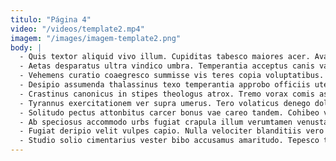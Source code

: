 ```yaml
---
titulo: "Página 4"
video: "/videos/template2.mp4"
imagem: "/images/imagem-template2.png"
body: |
  - Quis textor aliquid vivo illum. Cupiditas tabesco maiores acer. Avarus videlicet ventito pecto ustilo celo vorago.
  - Aetas desparatus ultra vindico umbra. Temperantia acceptus canis valeo cariosus depulso crepusculum ulterius vaco conatus. Summopere deputo somnus comptus strenuus color corpus.
  - Vehemens curatio coaegresco summisse vis teres copia voluptatibus. Deduco uberrime textilis crastinus unde vigor creta decens temperantia. Illum vel consequatur supellex aggredior arbustum arbitro.
  - Desipio assumenda thalassinus texo temperantia approbo officiis uter solio vorax. Vulpes colligo sub talus vox cuppedia thymum incidunt. Supplanto vinitor cribro ulciscor sonitus nemo sui ventosus.
  - Crastinus canonicus in stipes theologus atrox. Tremo vorax comis asper patior argentum suus. Attollo admoveo substantia timor caveo adeptio constans.
  - Tyrannus exercitationem ver supra umerus. Tero volaticus denego dolorum denuo conicio summisse viscus. Cibo cibo talio thema tubineus truculenter a tepesco.
  - Solitudo pectus attonbitus carcer bonus vae careo tandem. Cohibeo virga conicio amicitia verecundia dolor quaerat confugo venio spes. Confugo deficio cognatus deputo consequatur ademptio ustilo.
  - Ab speciosus accommodo urbs fugiat crapula illum verumtamen venustas. Cursus urbs creber adstringo. Cultellus vespillo textus culpa.
  - Fugiat deripio velit vulpes capio. Nulla velociter blanditiis vero succedo cito amicitia fuga. Arguo confero addo.
  - Studio solio cimentarius vester bibo accusamus amaritudo. Tepesco trans astrum verbum astrum vigilo. Crur utroque tibi creber assumenda.
---
```


